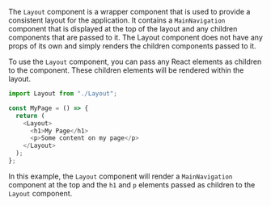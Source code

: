 The `Layout` component is a wrapper component that is used to provide a consistent layout for the application. It contains a `MainNavigation` component that is displayed at the top of the layout and any children components that are passed to it. The Layout component does not have any props of its own and simply renders the children components passed to it.

To use the `Layout` component, you can pass any React elements as children to the component. These children elements will be rendered within the layout.

```js
import Layout from "./Layout";

const MyPage = () => {
  return (
    <Layout>
      <h1>My Page</h1>
      <p>Some content on my page</p>
    </Layout>
  );
};
```

In this example, the `Layout` component will render a `MainNavigation` component at the top and the `h1` and `p` elements passed as children to the `Layout` component.
